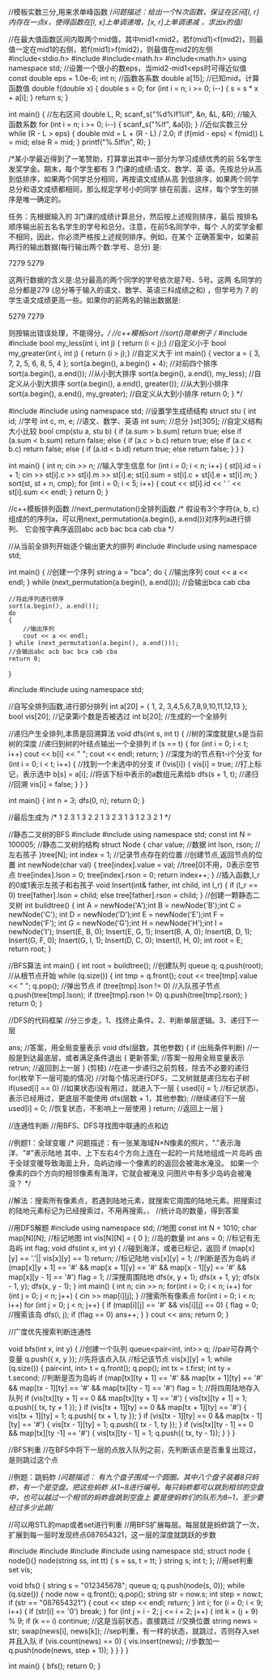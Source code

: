 //模板实数三分,用来求单峰函数
/*问题描述：给出一个N次函数，保证在区间[l, r]内存在一点x，使得函数在[l, x]上单调递增，[x, r]上单调递减
，求出x的值*/

//在最大值函数区间内取两个mid值，其中mid1<mid2，若f(mid1)<f(mid2)，则最值一定在mid1的右侧，若f(mid1)>f(mid2)，则最值在mid2的左侧
#include<stdio.h>
#include<iostream>
#include<math.h>
#include<math.h>
using namespace std;
//设置一个很小的数eps，当mid2-mid1<eps时可得近似值
const double eps = 1.0e-6;
int n;
//函数各系数
double a[15];
//已知mid，计算函数值
double f(double x)
{
	double s = 0;
	for (int i = n; i >= 0; i--)
	{
		s = s * x + a[i];
	}
	return s;
}

int main()
{
	//左右区间
	double L, R;
	scanf_s("%d%lf%lf", &n, &L, &R);
	//输入函数系数
	for (int i = n; i >= 0; i--)
	{
		scanf_s("%lf", &a[i]);
	}
	//近似实数三分
	while (R - L > eps)
	{
		double mid = L + (R - L) / 2.0;
		if (f(mid - eps) < f(mid))
			L = mid;
		else
			R = mid;
	}
	printf("%.5lf\n", R);
}

/*某小学最近得到了一笔赞助，打算拿出其中一部分为学习成绩优秀的前 
5名学生发奖学金。期末，每个学生都有 3 门课的成绩:语文、数学、英
语。先按总分从高到低排序，如果两个同学总分相同，再按语文成绩从高
到低排序，如果两个同学总分和语文成绩都相同，那么规定学号小的同学 
排在前面，这样，每个学生的排序是唯一确定的。

任务：先根据输入的 3门课的成绩计算总分，然后按上述规则排序，最后
按排名顺序输出前五名名学生的学号和总分。注意，在前5名同学中，每个
人的奖学金都不相同，因此，你必须严格按上述规则排序。例如，在某个
正确答案中，如果前两行的输出数据(每行输出两个数:学号、总分) 是:

7279
5279

这两行数据的含义是:总分最高的两个同学的学号依次是7号、5号。这两
名同学的总分都是279 (总分等于输入的语文、数学、英语三科成绩之和)
，但学号为 7 的学生语文成绩更高一些。如果你的前两名的输出数据是:

5279
7279

则按输出错误处理，不能得分。*/
//c++模板sort
//sort()简单例子
/*
#include<algorithm>
#include<vector>
bool my_less(int i, int j) { return (i < j);}	//自定义小于
bool my_greater(int i, int j) { return (i > j);}	//自定义大于
int main()
{
	vector<int> a = { 3, 7, 2, 5, 6, 8, 5, 4 };
	sort(a.begin(), a.begin() + 4);	//对前四个排序
	sort(a.begin(), a.end());	//从小到大排序
	sort(a.begin(), a.end(), my_less);	//自定义从小到大排序
	sort(a.begin(), a.end(), greater<int>());	//从大到小排序
	sort(a.begin(), a.end(), my_greater);	//自定义从大到小排序
	return 0;
}
*/

#include<iostream>
#include<algorithm>
using namespace std;
//设置学生成绩结构
struct stu {
	int id;		//学号
	int c, m, e;	//语文、数学、英语
	int sum;	//总分
}st[305];
//自定义结构大小比较
bool cmp(stu a, stu b)
{
	if (a.sum > b.sum)
		return true;
	else if (a.sum < b.sum)
		return false;
	else
	{
		if (a.c > b.c)
			return true;
		else if (a.c < b.c)
			return false;
		else
		{
			if (a.id < b.id)
				return true;
			else
				return false;
		}
	}
}

int main()
{
	int n;
	cin >> n;
	//输入学生信息
	for (int i = 0; i < n; i++)
	{
		st[i].id = i + 1;
		cin >> st[i].c >> st[i].m >> st[i].e;
		st[i].sum = st[i].c + st[i].e + st[i].m;
	}
	sort(st, st + n, cmp);
	for (int i = 0; i < 5; i++)
	{
		cout << st[i].id << ' ' << st[i].sum << endl;
	}
	return 0;
}





//c++模板排列函数
//next_permutation()全排列函数
/*
假设有3个字符{a, b, c}组成的的序列a，可以用next_permutation(a.begin(), a.end())对序列a进行排列、
它会按字典序返回abc acb bac bca cab cba
*/

//从当前全排列开始逐个输出更大的排列
#include<iostream>
#include<algorithm>
using namespace std;

int main()
{
	//创建一个序列
	string a = "bca";
	do
	{
		//输出序列
		cout << a << endl;
	} while (next_permutation(a.begin(), a.end()));
	//会输出bca	cab	cba

	//将此序列进行排序
	sort(a.begin(), a.end());
	do
	{
		//输出序列
		cout << a << endl;
	} while (next_permutation(a.begin(), a.end()));
	//会输出abc acb bac bca cab cba
	return 0;
}





#include<iostream>
#include<algorithm>
using namespace std;

//自写全排列函数,进行部分排列
int a[20] = { 1, 2, 3,4,5,6,7,8,9,10,11,12,13 };
bool vis[20];	//记录第i个数是否被选过
int b[20];	//生成的一个全排列

//递归产生全排列,本质是回溯算法
void dfs(int s, int t)
{
	//树的深度就是t,s是当前树的深度
	//递归到树的叶结点输出一个全排列
	if (s == t)
	{
		for (int i = 0; i < t; i++)
			cout << b[i] << " ";
		cout << endl;
		return;
	}
	//深度为i的节点有t-i个分支
	for (int i = 0; i < t; i++)
	{
		//找到一个未选中的分支
		if (!vis[i])
		{
			vis[i] = true;	//打上标记，表示选中
			b[s] = a[i];	//将该下标中表示的a数组元素给b
			dfs(s + 1, t);	//递归
			//回溯
			vis[i] = false;
		}
	}
}

int main()
{
	int n = 3;
	dfs(0, n);
	return 0;
}

//最后生成为
/*
1 2 3
1 3 2
2 1 3
2 3 1
3 1 2
3 2 1
*/







//静态二叉树的BFS
#include<iostream>
#include<queue>
using namespace std;
const int N = 100005;
//静态二叉树的结构
struct Node
{
	char value;	//数据
	int lson, rson;	//左右孩子
}tree[N];
int index = 1;	//记录节点存在的位置
//创建节点,返回节点的位置
int newNode(char val)
{
	tree[index].value = val;	//tree[0]不用，0表示空节点
	tree[index].lson = 0;
	tree[index].rson = 0;
	return index++;
}
//插入函数,l_r的0或1表示左孩子和右孩子
void Insert(int& father, int child, int l_r)
{
	if (l_r == 0)
		tree[father].lson = child;
	else
		tree[father].rson = child;
}
//创建一颗静态二叉树
int buildtree()
{
	int A = newNode('A');int B = newNode('B');int C = newNode('C');
	int D = newNode('D');int E = newNode('E');int F = newNode('F');
	int G = newNode('G');int H = newNode('H');int I = newNode('I');
	Insert(E, B, 0);	Insert(E, G, 1);
	Insert(B, A, 0);	Insert(B, D, 1);
	Insert(G, F, 0);	Insert(G, I, 1);
	Insert(D, C, 0);	Insert(I, H, 0);
	int root = E;
	return root;
}

//BFS算法
int main()
{
	int root = buildtree();
	//创建队列
	queue<int> q;
	q.push(root);	//从根节点开始
	while (q.size())
	{
		int tmp = q.front();
		cout << tree[tmp].value << " ";
		q.pop();	//弹出节点
		if (tree[tmp].lson != 0)	//入队孩子节点
			q.push(tree[tmp].lson);
		if (tree[tmp].rson != 0)
			q.push(tree[tmp].rson);
	}
	return 0;
}







//DFS的代码框架
//分三步走，1、找终止条件。2、判断单层逻辑。3、递归下一层

ans;	//答案，用全局变量表示
void dfs(层数，其他参数)
{
	if (出局条件判断)	//一般是到达最底层，或者满足条件退出
	{
		更新答案;	//答案一般用全局变量表示
		retrun;		//返回到上一层
	}
	(剪枝)	//在进一步递归之前剪枝，除去不必要的递归
	for(枚举下一层可能的情况)	//对每个情况进行DFS，二叉树就是递归左右子树
		if(used[i] == 0)	//如果状态i没有用过，就进入下一层
		{
			used[i] = 1;	//标记状态i，表示已经用过，更底层不能使用
			dfs(层数 + 1，其他参数);	//继续递归下一层
			used[i] = 0;	//恢复状态，不影响上一层使用
		}
	return;		//返回上一层
}





//连通性判断
//用BFS、DFS寻找图中联通的点和边

//例题1：全球变暖
/*
	问题描述：有一张某海域N×N像素的照片，"."表示海洋、"#"表示陆地
	其中、上下左右4个方向上连在一起的一片陆地组成一片岛屿
	由于全球变暖导致海面上升，岛屿边缘一个像素的的返回会被海水淹没。
	如果一个像素的四个方向的相邻像素有海洋，它就会被淹没
	问图片中有多少岛屿会被淹没？
*/

//解法：搜索所有像素点，若遇到陆地元素，就搜索它周围的陆地元素。把搜索过的陆地元素标记为已经搜索过，不用再搜索。、
//统计岛的数量，得到答案

//用DFS解题
#include<iostream>
using namespace std;
//地图
const int N = 1010;
char map[N][N];
//标记地图
int vis[N][N] = { 0 };
//岛的数量
int ans = 0;
//标记有无岛屿
int flag;
void dfs(int x, int y)
{
	//碰到海洋，或者已标记，返回
	if (map[x][y] == '.'|| vis[x][y] == 1)
		return;
	//标记陆地
	vis[x][y] = 1;
	//判断是否为岛屿
	if (map[x][y + 1] == '#' && map[x + 1][y] == '#' && map[x - 1][y] == '#' && map[x][y - 1] == '#')
		flag = 1;
	//深搜周围陆地
	dfs(x, y + 1);
	dfs(x + 1, y);
	dfs(x - 1, y);
	dfs(x, y - 1);
}
int main()
{
	int n;
	cin >> n;
	for(int i = 0; i < n; i++)
		for (int j = 0; j < n; j++)
		{
			cin >> map[i][j];
		}
	//搜索所有像素点
	for(int i = 0; i < n; i++)
		for (int j = 0; j < n; j++)
		{
			if (map[i][j] == '#' && vis[i][j] == 0)
			{
				flag = 0;
				//搜索该岛
				dfs(i, j);
				if (flag == 0)
					ans++;
			}
		}
	cout << ans;
	return 0;
}

//广度优先搜索判断连通性

void bfs(int x, int y)
{
	//创建一个队列
	queue<pair<int, int>> q;	//pair可存两个变量
	q.push({ x, y });	//先将该点入队
	//标记该节点
	vis[x][y] = 1;
	while (q.size())
	{
		pair<int, int> t = q.front();
		q.pop();
		int tx = t.first;
		int ty = t.second;
		//判断是否为岛屿
		if (map[tx][ty + 1] == '#' && map[tx + 1][ty] == '#' && map[tx - 1][ty] == '#' && map[tx][ty - 1] == '#')
			flag = 1;
		//将四周陆地存入队列
		if (vis[tx][ty + 1] == 0 && map[tx][ty + 1] == '#')
		{
			vis[tx][ty + 1] = 1;
			q.push({ tx, ty + 1 });
		}
		if (vis[tx + 1][ty] == 0 && map[tx + 1][ty] == '#')
		{
			vis[tx + 1][ty] = 1;
			q.push({ tx + 1, ty });
		}
		if (vis[tx - 1][ty] == 0 && map[tx - 1][ty] == '#')
		{
			vis[tx - 1][ty] = 1;
			q.push({ tx - 1, ty });
		}
		if (vis[tx][ty - 1] == 0 && map[tx][ty -1] == '#')
		{
			vis[tx][ty - 1] = 1;
			q.push({ tx, ty - 1});
		}
	}
}





//BFS判重
//在BFS中将下一层的点放入队列之前，先判断该点是否重复出现过，是则跳过这个点

//例题：跳蚂蚱
/*问题描述：
有九个盘子围成一个圆圈。其中八个盘子装着8只蚂蚱，有一个是空盘。把这些蚂蚱
从1~8进行编号。每只蚂蚱都可以跳到相邻的空盘中，也可以越过一个相邻的蚂蚱盘跳到空盘上
要是使蚂蚱们的队形为8~1，至少要经过多少此跳*/

//可以用STL的map或者set进行判重
//用BFS扩展每层。每层就是蚂蚱跳了一次，扩展到每一层时发现终点087654321，这一层的深度就跳跃的步数

#include<iostream>
#include<set>
#include<string>
#include<queue>
using namespace std;
struct node
{
	node(){}
	node(string ss, int tt) { s = ss, t = tt; }
	string s;
	int t;
};
//用set判重
set<string> vis;

void bfs()
{
	string s = "012345678";
	queue<node> q;
	q.push(node(s, 0));
	while (q.size())
	{
		node now = q.front();
		q.pop();
		string str = now.s;
		int step = now.t;
		if (str == "087654321")
		{
			cout << step << endl;
			return;
		}
		int i;
		for (i = 0; i < 9; i++)
		{
			if (str[i] == '0')
				break;
		}
		for (int j = i - 2; j <= i + 2; j++)
		{
			int k = (j + 9) % 9;
			if (k == i)
				continue;	//这是当前状态，直接跳过
			//交换位置
			string news = str;
			swap(news[i], news[k]);
			//sep判重，有一样的状态，就跳过，否则存入set并且入队
			if (vis.count(news) == 0)
			{
				vis.insert(news);
				//步数加一
				q.push(node(news, step + 1));
			}
		}
	}
}

int main()
{
	bfs();
	return 0;
}